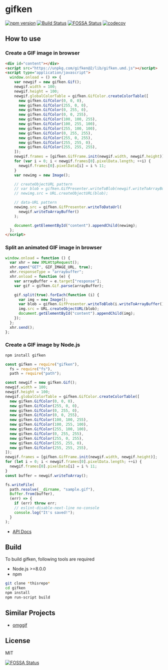 # gifken

[![npm version](https://img.shields.io/npm/v/gifken.svg)](https://www.npmjs.com/package/gifken) [![Build Status](https://img.shields.io/travis/aaharu/gifken.svg)](https://travis-ci.org/aaharu/gifken) [![FOSSA Status](https://app.fossa.io/api/projects/git%2Bgithub.com%2Faaharu%2Fgifken.svg?type=shield)](https://app.fossa.io/projects/git%2Bgithub.com%2Faaharu%2Fgifken?ref=badge_shield) [![codecov](https://codecov.io/gh/aaharu/gifken/branch/master/graph/badge.svg)](https://codecov.io/gh/aaharu/gifken)

## How to use

### Create a GIF image in browser

```html
<div id="content"></div>
<script src="https://unpkg.com/gifken@2/lib/gifken.umd.js"></script>
<script type="application/javascript">
  window.onload = () => {
    var newgif = new gifken.Gif();
    newgif.width = 100;
    newgif.height = 100;
    newgif.globalColorTable = gifken.GifColor.createColorTable([
      new gifken.GifColor(0, 0, 0),
      new gifken.GifColor(255, 0, 0),
      new gifken.GifColor(0, 255, 0),
      new gifken.GifColor(0, 0, 255),
      new gifken.GifColor(100, 100, 255),
      new gifken.GifColor(100, 255, 100),
      new gifken.GifColor(255, 100, 100),
      new gifken.GifColor(0, 255, 255),
      new gifken.GifColor(255, 0, 255),
      new gifken.GifColor(255, 255, 0),
      new gifken.GifColor(255, 255, 255),
    ]);
    newgif.frames = [gifken.GifFrame.init(newgif.width, newgif.height)];
    for (var i = 0; i < newgif.frames[0].pixelData.length; ++i) {
      newgif.frames[0].pixelData[i] = i % 11;
    }
    var newimg = new Image();

    // createObjectURL pattern
    // var blob = gifken.GifPresenter.writeToBlob(newgif.writeToArrayBuffer());
    // newimg.src = URL.createObjectURL(blob);

    // data-URL pattern
    newimg.src = gifken.GifPresenter.writeToDataUrl(
      newgif.writeToArrayBuffer()
    );

    document.getElementById("content").appendChild(newimg);
  };
</script>
```

### Split an animated GIF image in browser

```javascript
window.onload = function () {
  var xhr = new XMLHttpRequest();
  xhr.open("GET", GIF_IMAGE_URL, true);
  xhr.responseType = "arraybuffer";
  xhr.onload = function (e) {
    var arrayBuffer = e.target["response"];
    var gif = gifken.Gif.parse(arrayBuffer);

    gif.split(true).forEach(function (i) {
      var img = new Image();
      var blob = gifken.GifPresenter.writeToBlob(i.writeToArrayBuffer());
      img.src = URL.createObjectURL(blob);
      document.getElementById("content").appendChild(img);
    });
  };
  xhr.send();
};
```

### Create a GIF image by Node.js

```bash
npm install gifken
```

```javascript
const gifken = require("gifken"),
  fs = require("fs"),
  path = require("path");

const newgif = new gifken.Gif();
newgif.width = 100;
newgif.height = 100;
newgif.globalColorTable = gifken.GifColor.createColorTable([
  new gifken.GifColor(0, 0, 0),
  new gifken.GifColor(255, 0, 0),
  new gifken.GifColor(0, 255, 0),
  new gifken.GifColor(0, 0, 255),
  new gifken.GifColor(100, 100, 255),
  new gifken.GifColor(100, 255, 100),
  new gifken.GifColor(255, 100, 100),
  new gifken.GifColor(0, 255, 255),
  new gifken.GifColor(255, 0, 255),
  new gifken.GifColor(255, 255, 0),
  new gifken.GifColor(255, 255, 255),
]);
newgif.frames = [gifken.GifFrame.init(newgif.width, newgif.height)];
for (let i = 0; i < newgif.frames[0].pixelData.length; ++i) {
  newgif.frames[0].pixelData[i] = i % 11;
}
const buffer = newgif.writeToArray();

fs.writeFile(
  path.resolve(__dirname, "sample.gif"),
  Buffer.from(buffer),
  (err) => {
    if (err) throw err;
    // eslint-disable-next-line no-console
    console.log("It's saved!");
  }
);
```

- [API Docs](http://aaharu.github.io/gifken/docs/)

## Build

To build gifken, following tools are required

- Node.js >=8.0.0
- npm

```bash
git clone *thisrepo*
cd gifken
npm install
npm run-script build
```

## Similar Projects

- [omggif](https://github.com/deanm/omggif)

## License

MIT

[![FOSSA Status](https://app.fossa.io/api/projects/git%2Bgithub.com%2Faaharu%2Fgifken.svg?type=large)](https://app.fossa.io/projects/git%2Bgithub.com%2Faaharu%2Fgifken?ref=badge_large)
